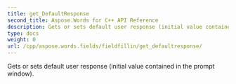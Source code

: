 ```yaml
---
title: get_DefaultResponse
second_title: Aspose.Words for C++ API Reference
description: Gets or sets default user response (initial value contained in the prompt window). 
type: docs
weight: 0
url: /cpp/aspose.words.fields/fieldfillin/get_defaultresponse/
---
```


Gets or sets default user response (initial value contained in the prompt window). 

